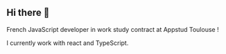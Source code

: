 ## Hi there 👋

French JavaScript developer in work study contract at Appstud Toulouse !

I currently work with react and TypeScript.




<!--
[![Top Langs](https://github-readme-stats.vercel.app/api/top-langs/?username=paulbinot&layout=compact&theme=dracula)](https://github.com/anuraghazra/github-readme-stats)
[![Les Stats GitHub de Anurag](https://github-readme-stats.vercel.app/api?username=paulbinot&count_private=true&show_icons=true&theme=dracula)](https://github.com/anuraghazra/github-readme-stats)

**paulbinot/paulbinot** is a ✨ _special_ ✨ repository because its `README.md` (this file) appears on your GitHub profile.

Here are some ideas to get you started:

- 🔭 I’m currently working on ...
- 🌱 I’m currently learning ...
- 👯 I’m looking to collaborate on ...
- 🤔 I’m looking for help with ...
- 💬 Ask me about ...
- 📫 How to reach me: ...
- 😄 Pronouns: ...
- ⚡ Fun fact: ...
-->
